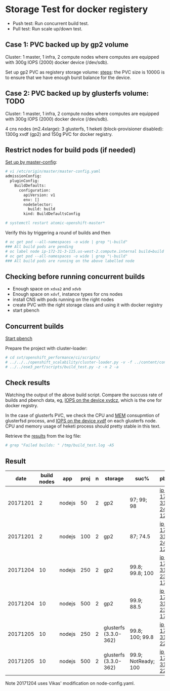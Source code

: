 # Storage Test for docker registery

* Push test: Run concurrent build test.
* Pull test: Run scale up/down test.

## Case 1: PVC backed up by gp2 volume

Cluster: 1 master, 1 infra, 2 compute nodes where computes are equipped with 300g IOPS (2000) docker device (/dev/sdb).

Set up gp2 PVC as registery storage volume: [steps](../learn/docker_registry.md#use-filesystem-driver-for-docker-registry): the PVC size is 1000G is to ensure that we have enough burst balance for the device.

## Case 2: PVC backed up by glusterfs volume: TODO

Cluster: 1 master, 1 infra, 2 compute nodes where computes are equipped with 300g IOPS (2000) docker device (/dev/sdb).

4 cns nodes (m2.4xlarge): 3 glusterfs, 1 heketi (block-provisioner disabled): 1300g xvdf (gp2) and 150g PVC for docker registry.

## Restrict nodes for build pods (if needed)

[Set up by master-config](https://docs.openshift.org/latest/install_config/build_defaults_overrides.html#install-config-build-defaults-overrides):

```sh
# vi /etc/origin/master/master-config.yaml
admissionConfig:
  pluginConfig:
    BuildDefaults:
      configuration:
        apiVersion: v1
        env: []
        nodeSelector:
          build: build
        kind: BuildDefaultsConfig

# systemctl restart atomic-openshift-master*
```

Verify this by triggering a round of builds and then

```sh
# oc get pod --all-namespaces -o wide | grep "\-build"
### All build pods are pending
# oc label node ip-172-31-3-115.us-west-2.compute.internal build=build
# oc get pod --all-namespaces -o wide | grep "\-build"
### All build pods are running on the above labelled node

```

## Checking before running concurrent builds

* Enough space on <code>xdva2</code> and <code>xdvb</code>
* Enough space on <code>xdvf</code>, instance types for cns nodes
* install CNS with pods running on the right nodes
* create PVC with the right storage class and using it with docker registry
* start pbench

## Concurrent builds

[Start pbench](../learn/pbench.md#use-pbench-in-the-test)

Prepare the project with cluster-loader:

```sh
# cd svt/openshift_performance/ci/scripts/
# ../../../openshift_scalability/cluster-loader.py -v -f ../content/conc_builds_nodejs.yaml 
# ../../ose3_perf/scripts/build_test.py -z -n 2 -a
```

## Check results

Watching the output of the above build script. Compare the succuss rate of builds and pbench data, eg, [IOPS on the device xvdcz](http://perf-infra.ec2.breakage.org/pbench/results/ip-172-31-24-121/hk-conc-scale-a/tools-default/ip-172-31-57-74.us-west-2.compute.internal/iostat/disk.html), which is the one for docker registry.

In the case of glusterfs PVC, we check the CPU and [MEM](http://perf-infra.ec2.breakage.org/pbench/results/ip-172-31-4-223/hk-conc-scale-a/tools-default/ip-172-31-4-223/ip-172-31-35-129.us-west-2.compute.internal/pidstat/memory_usage.html) consupmtion of glusterfsd process, and [IOPS on the device xvdf](http://perf-infra.ec2.breakage.org/pbench/results/ip-172-31-4-223/hk-conc-scale-a/tools-default/ip-172-31-4-223/ip-172-31-35-129.us-west-2.compute.internal/iostat/disk.html) on each glusterfs node. CPU and memory usage of heketi process should pretty stable in this text.

Retrieve the [results](docker_reg_storage_result.md) from the log file:

```sh
# grep "Failed builds: " /tmp/build_test.log -A5          
```


## Result

| date     | build nodes | app    | proj | n | storage               | suc%                | pbench                                                                                  | oc version                |
|----------|-------------|--------|------|---|-----------------------|---------------------|-----------------------------------------------------------------------------------------|---------------------------|
| 20171201 | 2           | nodejs | 50   | 2 | gp2                   | 97; 99; 98          | [ip-172-31-24-121](http://perf-infra.ec2.breakage.org/pbench/results/ip-172-31-24-121/) | 3.7.9-1.git.0.7c71a2d.el7 |
| 20171201 | 2           | nodejs | 100  | 2 | gp2                   | 87; 74.5            | [ip-172-31-24-121](http://perf-infra.ec2.breakage.org/pbench/results/ip-172-31-24-121/) | 3.7.9-1.git.0.7c71a2d.el7 |
| 20171204 | 10          | nodejs | 250  | 2 | gp2                   | 99.8; 99.8; 100     | [ip-172-31-23-178](http://perf-infra.ec2.breakage.org/pbench/results/ip-172-31-23-178/) | 3.7.9-1.git.0.7c71a2d.el7 |
| 20171204 | 10          | nodejs | 500  | 2 | gp2                   | 99.9; 88.5          | [ip-172-31-23-178](http://perf-infra.ec2.breakage.org/pbench/results/ip-172-31-23-178/) | 3.7.9-1.git.0.7c71a2d.el7 |
| 20171205 | 10          | nodejs | 250  | 2 | glusterfs (3.3.0-362) | 99.8; 100; 99.8     | [ip-172-31-4-223](http://perf-infra.ec2.breakage.org/pbench/results/ip-172-31-4-223/)   | 3.7.9-1.git.0.7c71a2d.el7 |
| 20171205 | 10          | nodejs | 500  | 2 | glusterfs (3.3.0-362) | 99.9; NotReady; 100 | [ip-172-31-4-223](http://perf-infra.ec2.breakage.org/pbench/results/ip-172-31-4-223/)   | 3.7.9-1.git.0.7c71a2d.el7 |

Note 20171204 uses Vikas' modification on node-config.yaml.

